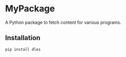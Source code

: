 # MyPackage

A Python package to fetch content for various programs.

## Installation

```bash
pip install dles
